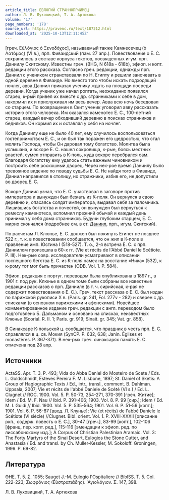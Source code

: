 ```yaml
---
article_title: ЕВЛОГИЙ СТРАННОПРИИМЕЦ
author: Л. В. Луховицкий, Т. А. Артюхова
volume: '17'
page_numbers: '178'
source_url: https://pravenc.ru/text/187212.html
downloaded_at: '2025-10-13T12:11:45Z'
---
```


[греч. Εὐλόγιος ὁ Ξενοδόχος], называемый также Камнесечец (ὁ Λατόμος) (VI в.), прп. Фиваидский (пам. 27 апр.). Повествование о Е. С. сохранилось в составе корпуса текстов, посвященных игум. прп. Даниилу Скитскому. Известны греч. (BHG, N 618a - 618b), эфиоп. и копт. редакции этого рассказа. Согласно греч. редакции, однажды прп. Даниил с учеником странствовали по Н. Египту и решили заночевать в одной деревне в Фиваиде. Но вместо того чтобы искать подходящий ночлег, авва Даниил приказал ученику ждать на площади посреди деревни. Когда ученик уже начал роптать, неожиданно появился старец, к-рый привел их вместе с др. странниками к себе в дом, накормил их и прислуживал им весь вечер. Авва всю ночь беседовал со старцем. По возвращении в Скит ученик уговорил авву рассказать историю этого человека. Им оказался каменотес Е. С., 100-летний старец, каждый вечер обходивший деревню в поисках странников и бедняков. Он кормил их и оставлял у себя на ночлег.

Когда Даниилу еще не было 40 лет, ему случилось воспользоваться гостеприимством Е. С., и он был так поражен его щедростью, что стал молить Господа, чтобы Он даровал тому богатство. Молитва была услышана, и вскоре Е. С. нашел сокровища, к-рые, боясь местных властей, сумел отправить в К-поль, куда вскоре перебрался сам. Благодаря богатству ему удалось стать важным чиновником и построить себе роскошный дворец. Через нек-рое время Даниилу было тревожное видение по поводу судьбы Е. С. Не найдя того в Фиваиде, Даниил направился в столицу, но стражники, избив его, не допустили во дворец Е. С.

Вскоре Даниил узнал, что Е. С. участвовал в заговоре против императора и вынужден был бежать из К-поля. Он вернулся в свою деревню и, опасаясь солдат императора, выдавал себя за паломника. Лишившись богатства и почестей, он вынужден был вернуться к ремеслу каменотеса, вспомнил прежний обычай и каждый день принимал у себя дома странников. Будучи глубоким старцем, Е. С. мирно скончался (подробнее см. в ст. [Даниил](https://pravenc.ru/text/Даниил.html), прп., игум. Скитский).

По расчетам Л. Клюнье, Е. С. должен был покинуть Египет не позднее 522 г., т. к. в повествовании сообщается, что он жил в К-поле в правление имп. Юстина I (518-527). Т. о., 2-я встреча Е. С. с прп. Даниилом произошла в 60-х гг. (Vie et récits de l'Abbé Daniel le Scétiote. P. III). Нек-рые совр. исследователи усматривают в описании поспешного бегства Е. С. из К-поля намек на восстание «Ника» (532), к к-рому тот мог быть причастен (ODB. Vol. 1. P. 584).

Эфиоп. редакция с португ. переводом была опубликована в 1897 г., в 1901 г. под рук. Клюнье в одном томе были собраны все известные редакции рассказов о прп. Данииле (в т. ч. сирийская, к-рая не содержит повествования о Е. С.). Греч. текст рассказа о Е. С. был издан по парижской рукописи X в. (Paris. gr. 241, Fol. 277v - 282) и сверен с др. списками (в основном парижскими и афонскими). Новейшее комментированное издание греч. редакции с англ. переводом было подготовлено Б. Дальманом и основано на списках, неизвестных Клюнье (Scorial. R. II. 1; Paris. gr. 919; Sinait. gr. 345; Vat. gr. 858).

В Синаксаре К-польской ц. сообщается, что праздник в честь прп. Е. С. справлялся в ц. св. Мокия (SynCP. P. 632, 638; Janin. Églises et monastères. P. 367-371). В нек-рых греч. синаксарях память Е. С. отмечена под 28 апр.

## Источники

ActaSS. Apr. T. 3. P. 493; Vida do Abba Daniel do Mosteiro de Scete / Eds. L. Goldschmidt, Esteves Pereira F. M. Lisbone, 1897; St. Daniel of Sketis: A Group of Hagiographic Texts / Ed., intr., transl., comment. B. Dahlman. Uppsala, 2007; Vie et récits de l'abbé Daniele de Scété (VI s.) / Ed. L. Clugnet // ROC. 1900. Vol. 5. P. 50-73, 254-271, 370-391 [греч. Житие]; Idem / Ed. M. F. Nau // Ibid. P. 391-406; 1903. Vol. 8. P. 99 [сир.]; Idem / Ed. M. I. Guidi // Ibid. 1900. Vol. 5. P. 535-564; 1901. Vol. 6. P. 51-56 [копт.]; 1901. Vol. 6. P. 56-87 [введ. Л. Клунье]; Vie (et récits) de l'abbé Daniele le Scétiote (VI siècle) //Clugnet. Bibl. orient. Vol. 1. P. XVIII-XXXII [описание ркп., содерж. повесть о Е. С.], 30-47 [греч.], 83-99 [копт.], 102-106 [франц. пер. копт. ред.], 115-116 [эмендации к эфиоп. ред. по лиссабонскому изд.]; A Corpus of Christian Palestinian Aramaic. Vol. 3: The Forty Martyrs of the Sinai Desert, Eulogios the Stone Cutter, and Anastasia / Ed. and transl. by Ch. Muller-Kessler, M. Sokoloff. Groningen, 1996. P. 69-82.

## Литература

ΘΗΕ. 
Τ. 
5. 
Σ. 
1055; 
Sauget J.-M. Eulogio l'Ospitaliere // BiblSS. T. 5. Col. 222-223; Σωφρόνιος (Εὐστρατιάδης). ῾Αγιολόγιον. Σ. 147, 398.

Л. В. Луховицкий, Т. А. Артюхова

